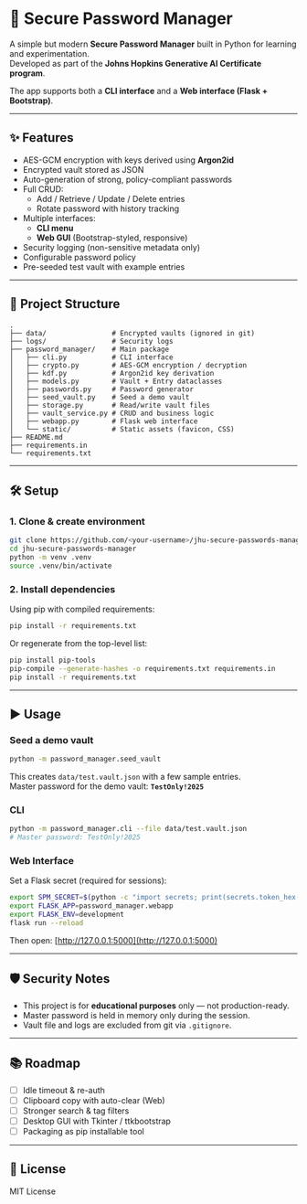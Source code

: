 # 🔐 Secure Password Manager

A simple but modern **Secure Password Manager** built in Python for learning and experimentation.  
Developed as part of the **Johns Hopkins Generative AI Certificate program**.

The app supports both a **CLI interface** and a **Web interface (Flask + Bootstrap)**.

---

## ✨ Features
- AES-GCM encryption with keys derived using **Argon2id**
- Encrypted vault stored as JSON
- Auto-generation of strong, policy-compliant passwords
- Full CRUD:
  - Add / Retrieve / Update / Delete entries
  - Rotate password with history tracking
- Multiple interfaces:
  - **CLI menu**
  - **Web GUI** (Bootstrap-styled, responsive)
- Security logging (non-sensitive metadata only)
- Configurable password policy
- Pre-seeded test vault with example entries

---

## 📂 Project Structure
```
.
├── data/                # Encrypted vaults (ignored in git)
├── logs/                # Security logs
├── password_manager/    # Main package
│   ├── cli.py           # CLI interface
│   ├── crypto.py        # AES-GCM encryption / decryption
│   ├── kdf.py           # Argon2id key derivation
│   ├── models.py        # Vault + Entry dataclasses
│   ├── passwords.py     # Password generator
│   ├── seed_vault.py    # Seed a demo vault
│   ├── storage.py       # Read/write vault files
│   ├── vault_service.py # CRUD and business logic
│   ├── webapp.py        # Flask web interface
│   └── static/          # Static assets (favicon, CSS)
├── README.md
├── requirements.in
└── requirements.txt
```

---

## 🛠️ Setup

### 1. Clone & create environment
```bash
git clone https://github.com/<your-username>/jhu-secure-passwords-manager.git
cd jhu-secure-passwords-manager
python -m venv .venv
source .venv/bin/activate
```

### 2. Install dependencies

Using pip with compiled requirements:
```bash
pip install -r requirements.txt
```

Or regenerate from the top-level list:
```bash
pip install pip-tools
pip-compile --generate-hashes -o requirements.txt requirements.in
pip install -r requirements.txt
```

---

## ▶️ Usage

### Seed a demo vault
```bash
python -m password_manager.seed_vault
```
This creates `data/test.vault.json` with a few sample entries.  
Master password for the demo vault: **`TestOnly!2025`**

### CLI
```bash
python -m password_manager.cli --file data/test.vault.json
# Master password: TestOnly!2025
```

### Web Interface
Set a Flask secret (required for sessions):
```bash
export SPM_SECRET=$(python -c "import secrets; print(secrets.token_hex(32))")
export FLASK_APP=password_manager.webapp
export FLASK_ENV=development
flask run --reload
```
Then open: [http://127.0.0.1:5000](http://127.0.0.1:5000)

---

## 🛡️ Security Notes
- This project is for **educational purposes** only — not production-ready.
- Master password is held in memory only during the session.
- Vault file and logs are excluded from git via `.gitignore`.

---

## 📚 Roadmap
- [ ] Idle timeout & re-auth
- [ ] Clipboard copy with auto-clear (Web)
- [ ] Stronger search & tag filters
- [ ] Desktop GUI with Tkinter / ttkbootstrap
- [ ] Packaging as pip installable tool

---

## 📄 License
MIT License
